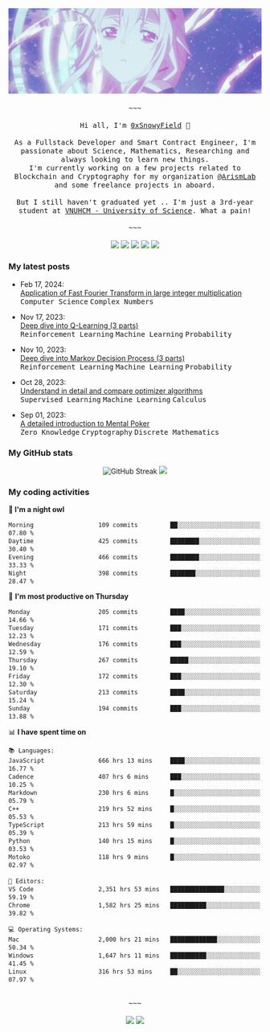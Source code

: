 <div align='center'>
<img src="./assets/banner.gif" alt="Banner" width="1000" />
  <samp>
    </br></br>~~~</br></br>
    Hi all, I'm <a href="https://snowyfield.me/">0xSnowyField</a> 🧸
    </br></br>
    As a Fullstack Developer and Smart Contract Engineer, I'm passionate about Science, Mathematics, Researching and always looking to learn new things.</br> I'm currently working on a few projects related to Blockchain and Cryptography for my organization <a href="https://github.com/ArismLab">@ArismLab</a> and some freelance projects in aboard.
    </br></br>
    But I still haven't graduated yet .. I'm just a 3rd-year student at <a href="https://en.hcmus.edu.vn/">VNUHCM - University of Science</a>. What a pain!
    </br></br>~~~</br></br>
  </samp>
  <a href = "https://wakatime.com/@SnowyField1906" target="_blank"><img src="https://img.shields.io/badge/-Wakatime-000000?style=for-the-badge&logo=wakatime&logoColor=white"></a>
  <a href="https://linkedin.com/in/NHThuan" target="_blank"><img src="https://img.shields.io/badge/-LinkedIn-0A66C2?style=for-the-badge&logo=linkedin&logoColor=white"></a>
  <a href="https://stackoverflow.com/users/17358240/snowyfield" target="_blank"><img src="https://img.shields.io/badge/StackOverflow-F58025?style=for-the-badge&logo=stackoverflow&logoColor=white" target="_blank"></a>
  <a href="https://facebook.com/SnowyField1906" target="_blank"><img src="https://img.shields.io/badge/-Facebook-0A66C2?style=for-the-badge&logo=facebook&logoColor=white"></a>
  <a href="https://x.com/SnowyField1906" target="_blank"><img src="https://img.shields.io/badge/-Twitter-000000?style=for-the-badge&logo=x&logoColor=white"></a>
</div>

### My latest posts

- Feb 17, 2024\: <br/>
  <a href="https://www.snowyfield.me/posts/ung-dung-fast-fourier-transform-trong-phep-nhan-so-nguyen-lon" target="_blank">Application of Fast Fourier Transform in large integer multiplication</a><br/>
  <kbd>Computer Science</kbd> <kbd>Complex Numbers</kbd>
  
- Nov 17, 2023\: <br/>
  <a href="https://www.snowyfield.me/posts/hieu-sau-ve-q-learning-phan-1" target="_blank">Deep dive into Q-Learning (3 parts)</a><br/>
  <kbd>Reinforcement Learning</kbd> <kbd>Machine Learning</kbd> <kbd>Probability</kbd>
  
- Nov 10, 2023\: <br/>
  <a href="https://www.snowyfield.me/posts/hieu-sau-ve-markov-decision-process-phan-1" target="_blank">Deep dive into Markov Decision Process (3 parts)</a><br/>
  <kbd>Reinforcement Learning</kbd> <kbd>Machine Learning</kbd> <kbd>Probability</kbd>
  
- Oct 28, 2023\: <br/>
  <a href="https://www.snowyfield.me/posts/tim-hieu-chi-tiet-va-so-sanh-cac-thuat-toan-optimizer" target="_blank">Understand in detail and compare optimizer algorithms</a><br/>
  <kbd>Supervised Learning</kbd> <kbd>Machine Learning</kbd> <kbd>Calculus</kbd>
  
- Sep 01, 2023\: <br/>
  <a href="https://www.snowyfield.me/posts/gioi-thieu-chi-tiet-ve-bai-toan-mental-poker" target="_blank">A detailed introduction to Mental Poker</a><br/>
  <kbd>Zero Knowledge</kbd> <kbd>Cryptography</kbd> <kbd>Discrete Mathematics</kbd>

### My GitHub stats

<div align="center">
  <img src="https://github-readme-streak-stats.herokuapp.com?user=SnowyFIeld1906&theme=swift&hide_border=true&date_format=M%20j%5B%2C%20Y%5D&card_width=1000" alt="GitHub Streak" />
  <img src='http://github-profile-summary-cards.vercel.app/api/cards/profile-details?username=SnowyFIeld1906&theme=swift' width='1000px'/>
</div>

### My coding activities

<!--START_SECTION:waka-->
**🦉 I'm a night owl** 

```text
Morning                  109 commits         ██░░░░░░░░░░░░░░░░░░░░░░░   07.80 % 
Daytime                  425 commits         ████████░░░░░░░░░░░░░░░░░   30.40 % 
Evening                  466 commits         ████████░░░░░░░░░░░░░░░░░   33.33 % 
Night                    398 commits         ███████░░░░░░░░░░░░░░░░░░   28.47 % 
```
📅 **I'm most productive on Thursday** 

```text
Monday                   205 commits         ████░░░░░░░░░░░░░░░░░░░░░   14.66 % 
Tuesday                  171 commits         ███░░░░░░░░░░░░░░░░░░░░░░   12.23 % 
Wednesday                176 commits         ███░░░░░░░░░░░░░░░░░░░░░░   12.59 % 
Thursday                 267 commits         █████░░░░░░░░░░░░░░░░░░░░   19.10 % 
Friday                   172 commits         ███░░░░░░░░░░░░░░░░░░░░░░   12.30 % 
Saturday                 213 commits         ████░░░░░░░░░░░░░░░░░░░░░   15.24 % 
Sunday                   194 commits         ███░░░░░░░░░░░░░░░░░░░░░░   13.88 % 
```


📊 **I have spent time on** 

```text
📚 Languages: 
JavaScript               666 hrs 13 mins     ████░░░░░░░░░░░░░░░░░░░░░   16.77 % 
Cadence                  407 hrs 6 mins      ███░░░░░░░░░░░░░░░░░░░░░░   10.25 % 
Markdown                 230 hrs 6 mins      █░░░░░░░░░░░░░░░░░░░░░░░░   05.79 % 
C++                      219 hrs 52 mins     █░░░░░░░░░░░░░░░░░░░░░░░░   05.53 % 
TypeScript               213 hrs 59 mins     █░░░░░░░░░░░░░░░░░░░░░░░░   05.39 % 
Python                   140 hrs 15 mins     █░░░░░░░░░░░░░░░░░░░░░░░░   03.53 % 
Motoko                   118 hrs 9 mins      █░░░░░░░░░░░░░░░░░░░░░░░░   02.97 % 

📑 Editors: 
VS Code                  2,351 hrs 53 mins   ███████████████░░░░░░░░░░   59.19 % 
Chrome                   1,582 hrs 25 mins   ██████████░░░░░░░░░░░░░░░   39.82 % 

💻 Operating Systems: 
Mac                      2,000 hrs 21 mins   █████████████░░░░░░░░░░░░   50.34 % 
Windows                  1,647 hrs 11 mins   ██████████░░░░░░░░░░░░░░░   41.45 % 
Linux                    316 hrs 53 mins     ██░░░░░░░░░░░░░░░░░░░░░░░   07.97 % 
```

<div align='center'><samp></br>~~~</br></br></samp><img src='http://img.shields.io/badge/4.0%20thousand%20coding%20hours-black?style=for-the-badge' /> <img src='https://img.shields.io/badge/3.6%20million%20lines%20of%20code-black?style=for-the-badge' /></div>


<!--END_SECTION:waka-->
